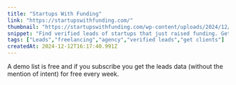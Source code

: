 ```yaml
---
title: "Startups With Funding"
link: "https://startupswithfunding.com/"
thumbnail: "https://startupswithfunding.com/wp-content/uploads/2024/12/Startups-With-Funding-Icon-192x192.png"
snippet: "Find verified leads of startups that just raised funding. Get decision-maker emails, funding data, and industry insights delivered daily. Save time, close clients, and grow your business with Startups With Funding."
tags: ["Leads","freelancing","agency","verified leads","get clients"]
createdAt: 2024-12-12T16:17:40.991Z
---
```

A demo list is free and if you subscribe you get the leads data (without the mention of intent) for free every week.
